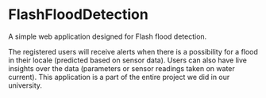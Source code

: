 # FlashFloodDetection
A simple web application designed for Flash flood detection. 
 
The registered users will receive alerts when there is a possibility for a flood in their locale (predicted based on sensor data).
Users can also have live insights over the data (parameters or sensor readings taken on water current). 
This application is a part of the entire project we did in our university.
